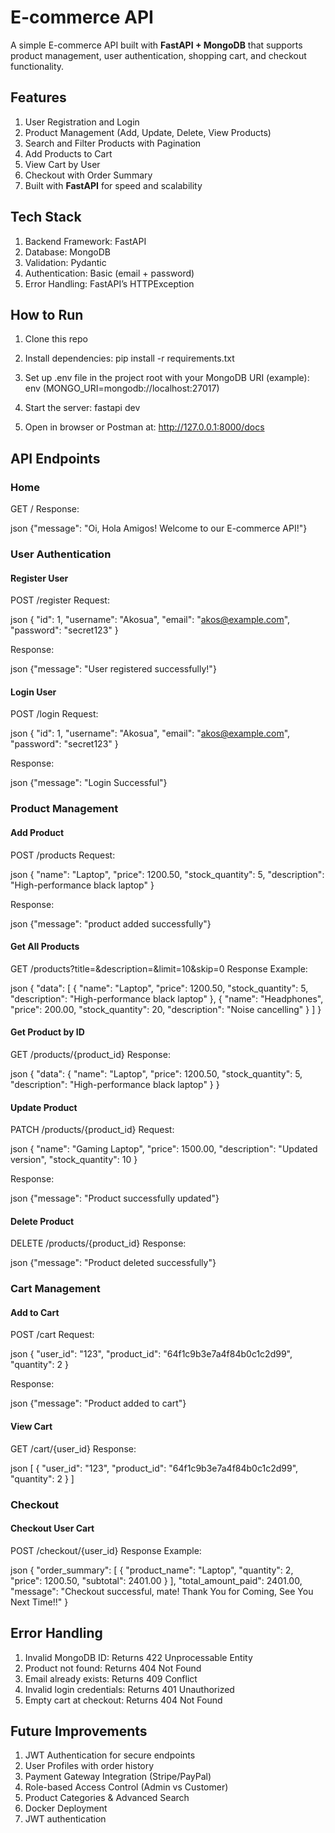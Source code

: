 
# E-commerce API

A simple E-commerce API built with **FastAPI + MongoDB** that supports product management, user authentication, shopping cart, and checkout functionality.

## Features

1. User Registration and Login
2. Product Management (Add, Update, Delete, View Products)
3. Search and Filter Products with Pagination
4. Add Products to Cart
5. View Cart by User
6. Checkout with Order Summary
7. Built with **FastAPI** for speed and scalability

## Tech Stack

1. Backend Framework: FastAPI
2. Database: MongoDB
3. Validation: Pydantic
4. Authentication: Basic (email + password)
5. Error Handling: FastAPI’s HTTPException


## How to Run

1. Clone this repo

2. Install dependencies: pip install -r requirements.txt

3. Set up .env file in the project root with your MongoDB URI (example):
   env (MONGO_URI=mongodb://localhost:27017)

4. Start the server: fastapi dev

5. Open in browser or Postman at: http://127.0.0.1:8000/docs
   

## API Endpoints

### Home

GET /
  Response:

  json
  {"message": "Oi, Hola Amigos! Welcome to our E-commerce API!"}

### User Authentication

#### Register User

POST /register
  Request:

json
{
  "id": 1,
  "username": "Akosua",
  "email": "akos@example.com",
  "password": "secret123"
}

Response:

json
{"message": "User registered successfully!"}

#### Login User

POST /login
  Request:

json
{
  "id": 1,
  "username": "Akosua",
  "email": "akos@example.com",
  "password": "secret123"
}

Response:

json
{"message": "Login Successful"}

### Product Management

#### Add Product

POST /products
  Request:

json
{
  "name": "Laptop",
  "price": 1200.50,
  "stock_quantity": 5,
  "description": "High-performance black laptop"
}

Response:

json
{"message": "product added successfully"}

#### Get All Products

GET /products?title=\&description=\&limit=10\&skip=0
  Response Example:

json
{
  "data": [
    {
      "name": "Laptop",
      "price": 1200.50,
      "stock_quantity": 5,
      "description": "High-performance black laptop"
    },
    {
      "name": "Headphones",
      "price": 200.00,
      "stock_quantity": 20,
      "description": "Noise cancelling"
    }
  ]
}

#### Get Product by ID

GET /products/{product\_id}
  Response:

json
{
  "data": {
    "name": "Laptop",
    "price": 1200.50,
    "stock_quantity": 5,
    "description": "High-performance black laptop"
  }
}

#### Update Product

PATCH /products/{product\_id}
  Request:

json
{
  "name": "Gaming Laptop",
  "price": 1500.00,
  "description": "Updated version",
  "stock_quantity": 10
}

Response:

json
{"message": "Product successfully updated"}

#### Delete Product

DELETE /products/{product\_id}
  Response:

json
{"message": "Product deleted successfully"}

### Cart Management

#### Add to Cart

POST /cart
  Request:

json
{
  "user_id": "123",
  "product_id": "64f1c9b3e7a4f84b0c1c2d99",
  "quantity": 2
}

Response:

json
{"message": "Product added to cart"}

#### View Cart

GET /cart/{user\_id}
  Response:

json
[
  {
    "user_id": "123",
    "product_id": "64f1c9b3e7a4f84b0c1c2d99",
    "quantity": 2
  }
]

### Checkout

#### Checkout User Cart

POST /checkout/{user\_id}
  Response Example:

json
{
  "order_summary": [
    {
      "product_name": "Laptop",
      "quantity": 2,
      "price": 1200.50,
      "subtotal": 2401.00
    }
  ],
  "total_amount_paid": 2401.00,
  "message": "Checkout successful, mate! Thank You for Coming, See You Next Time!!"
}

## Error Handling

1. Invalid MongoDB ID: Returns 422 Unprocessable Entity
2. Product not found: Returns 404 Not Found
3. Email already exists: Returns 409 Conflict
4. Invalid login credentials: Returns 401 Unauthorized
5. Empty cart at checkout: Returns 404 Not Found
  

## Future Improvements

1. JWT Authentication for secure endpoints
2. User Profiles with order history
3. Payment Gateway Integration (Stripe/PayPal)
4. Role-based Access Control (Admin vs Customer)
5. Product Categories & Advanced Search
6. Docker Deployment
7. JWT authentication
